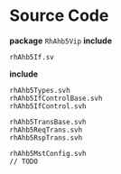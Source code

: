 # Source Code

**package** `RhAhb5Vip`
**include**
```
rhAhb5If.sv
```
**include**
```
rhAhb5Types.svh
rhAhb5IfControlBase.svh
rhAhb5IfControl.svh

rhAhb5TransBase.svh
rhAhb5ReqTrans.svh
rhAhb5RspTrans.svh

rhAhb5MstConfig.svh
// TODO
```